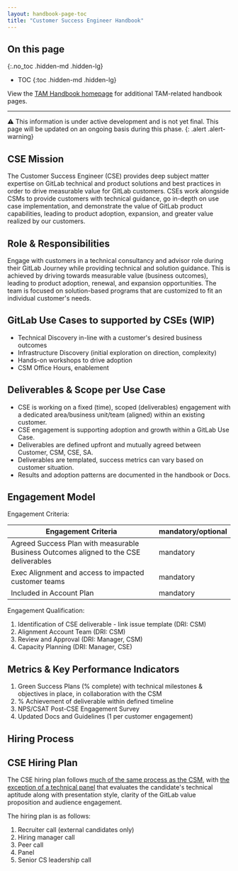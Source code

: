 ```yaml
---
layout: handbook-page-toc
title: "Customer Success Engineer Handbook"
---
```

## On this page
{:.no_toc .hidden-md .hidden-lg}

- TOC
{:toc .hidden-md .hidden-lg}

View the [TAM Handbook homepage](/handbook/customer-success/csm/) for additional TAM-related handbook pages.

---

⚠️ This information is under active development and is not yet final. This page will be updated on an ongoing basis during this phase.
{: .alert .alert-warning}

## CSE Mission
The Customer Success Engineer (CSE) provides deep subject matter expertise on GitLab technical and product solutions and best practices in order to drive measurable value for GitLab customers.  CSEs work alongside CSMs to provide customers with technical guidance, go in-depth on use case implementation, and demonstrate the value of GitLab product capabilities, leading to product adoption, expansion, and greater value realized by our customers.

## Role & Responsibilities
Engage with customers in a technical consultancy and advisor role during their GitLab Journey while providing technical and solution guidance. This is achieved by driving towards measurable value (business outcomes), leading to product adoption, renewal, and expansion opportunities. The team is focused on solution-based programs that are customized to fit an individual customer's needs. 

## GitLab Use Cases to supported by CSEs (WIP)

- Technical Discovery in-line with a customer's desired business outcomes
- Infrastructure Discovery (initial exploration on direction, complexity)
- Hands-on workshops to drive adoption
- CSM Office Hours, enablement

## Deliverables & Scope per Use Case
- CSE is working on a fixed (time), scoped (deliverables) engagement with a dedicated area/business unit/team (aligned) within an existing customer.
- CSE engagement is supporting adoption and growth within a GitLab Use Case.
- Deliverables are defined upfront and mutually agreed between Customer, CSM, CSE, SA.
- Deliverables are templated, success metrics can vary based on customer situation.
- Results and adoption patterns are documented in the handbook or Docs.

## Engagement Model

Engagement Criteria:

| Engagement Criteria                                                                    | mandatory/optional |
|----------------------------------------------------------------------------------------|--------------------|
| Agreed Success Plan with measurable Business Outcomes aligned to the CSE deliverables  | mandatory          |
| Exec Alignment and access to impacted customer teams                                   | mandatory          |
| Included in Account Plan                                                               | mandatory          |

Engagement Qualification:
1. Identification of CSE deliverable - link issue template (DRI: CSM)
1. Alignment Account Team (DRI: CSM)
1. Review and Approval (DRI: Manager, CSM) 
1. Capacity Planning (DRI: Manager, CSE)

## Metrics & Key Performance Indicators
1. Green Success Plans (% complete) with technical milestones & objectives in place, in collaboration with the CSM
1. % Achievement of deliverable within defined timeline
1. NPS/CSAT Post-CSE Engagement Survey
1. Updated Docs and Guidelines (1 per customer engagement)

## Hiring Process

## CSE Hiring Plan

The CSE hiring plan follows [much of the same process as the CSM](/job-families/sales/customer-success-management/#hiring-process), with [the exception of a technical panel](https://sa-demo-group.gitlab.io/sa-candidate-experience/panel_instructions) that evaluates the candidate's technical aptitude along with presentation style, clarity of the GitLab value proposition and audience engagement.

The hiring plan is as follows:
1. Recruiter call (external candidates only)
1. Hiring manager call
1. Peer call 
1. Panel 
1. Senior CS leadership call
